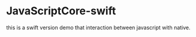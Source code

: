 # JavaScriptCore-swift
this is a swift version demo that interaction between javascript with native.
